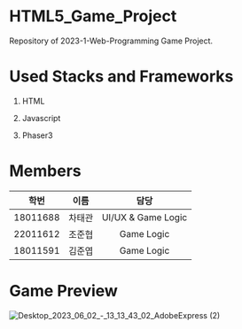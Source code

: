 # HTML5_Game_Project
Repository of 2023-1-Web-Programming Game Project.

# Used Stacks and Frameworks
1. HTML

2. Javascript

3. Phaser3

# Members
| 학번 | 이름 | 담당 |
| :--: | :--: | :--: |
| 18011688 | 차태관 | UI/UX & Game Logic |
| 22011612 | 조준협 | Game Logic |
| 18011591 | 김준엽 | Game Logic |


# Game Preview

![Desktop_2023_06_02_-_13_13_43_02_AdobeExpress (2)](https://github.com/2023-1-Web-Programming/HTML5_Game_Project/assets/38041722/e596820b-9936-4f4b-9951-c4f200530cc9)

